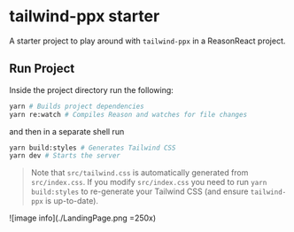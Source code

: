 # tailwind-ppx starter

A starter project to play around with `tailwind-ppx` in a ReasonReact project.

## Run Project

Inside the project directory run the following:

```sh
yarn # Builds project dependencies
yarn re:watch # Compiles Reason and watches for file changes
```

and then in a separate shell run

```sh
yarn build:styles # Generates Tailwind CSS
yarn dev # Starts the server
```

> Note that `src/tailwind.css` is automatically generated from `src/index.css`.
> If you modify `src/index.css` you need to run `yarn build:styles` to
> re-generate your Tailwind CSS (and ensure `tailwind-ppx` is up-to-date).

![image info](./LandingPage.png =250x)
